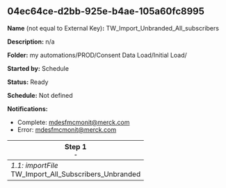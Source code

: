 ## 04ec64ce-d2bb-925e-b4ae-105a60fc8995

**Name** (not equal to External Key)**:** TW_Import_Unbranded_All_subscribers

**Description:** n/a

**Folder:** my automations/PROD/Consent Data Load/Initial Load/

**Started by:** Schedule

**Status:** Ready

**Schedule:** Not defined

**Notifications:**

* Complete: mdesfmcmonit@merck.com
* Error: mdesfmcmonit@merck.com

| Step 1<br>_<small>-</small>_ |
| --- |
| _1.1: importFile_<br>TW_Import_All_Subscribers_Unbranded |
